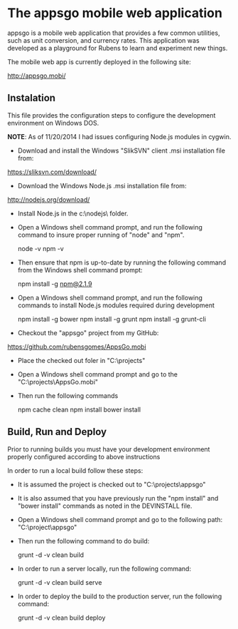 # The appsgo mobile web application

appsgo is a mobile web application that provides a few common utilities, such
as unit conversion, and currency rates.  This application was developed as
a playground for Rubens to learn and experiment new things.

The mobile web app is currently deployed in the following site:

http://appsgo.mobi/

## Instalation

This file provides the configuration steps to configure the development
environment on Windows DOS.

**NOTE**:  As of 11/20/2014 I had issues configuring Node.js modules in cygwin.

* Download and install the Windows "SlikSVN" client .msi installation file from:

https://sliksvn.com/download/

* Download the Windows Node.js .msi installation file from:

http://nodejs.org/download/

* Install Node.js in the c:\nodejs\ folder.

* Open a Windows shell command prompt, and run the following command to insure
proper running of "node" and "npm".

    node -v
    npm -v

* Then ensure that npm is up-to-date by running the following command from the
Windows shell command prompt:

    npm install -g npm@2.1.9

* Open a Windows shell command prompt, and run the following commands to install
Node.js modules required during development

    npm install -g bower
    npm install -g grunt
    npm install -g grunt-cli

* Checkout the "appsgo" project from my GitHub:

https://github.com/rubensgomes/AppsGo.mobi

* Place the checked out foler in "C:\projects\"

* Open a Windows shell command prompt and go to the "C:\projects\AppsGo.mobi"

* Then run the following commands

    npm cache clean
    npm install
    bower install

## Build, Run and Deploy

Prior to running builds you must have your development environment properly
configured according to above instructions

In order to run a local build follow these steps:

* It is assumed the project is checked out to "C:\projects\appsgo"

* It is also assumed that you have previously run the "npm install" and
"bower install" commands as noted in the DEVINSTALL file.

* Open a Windows shell command prompt and go to the following path:
"C:\project\appsgo"

* Then run the following command to do build:

    grunt -d -v clean build

* In order to run a server locally, run the following command:

    grunt -d -v clean build serve

* In order to deploy the build to the production server, run the following command:

    grunt -d -v clean build deploy
